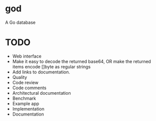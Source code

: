 god
===

A Go database

# TODO

* Web interface
 * Make it easy to decode the returned base64, OR make the returned items encode []byte as regular strings
 * Add links to documentation.
* Quality
 * Code review
 * Code comments
 * Architectural documentation
* Benchmark
* Example app
 * Implementation
 * Documentation
